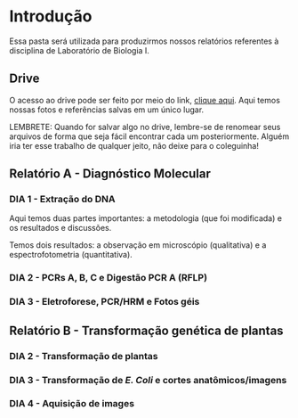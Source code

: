 # Introdução
Essa pasta será utilizada para produzirmos nossos relatórios referentes à
disciplina de Laboratório de Biologia I.

## Drive
O acesso ao drive pode ser feito por meio do link, [clique aqui](https://drive.google.com/drive/u/1/folders/1nog0SnPGgiGTj_DJyKZNbZB7nyNcrPiQ). Aqui temos nossas fotos e referências salvas em um único lugar.

LEMBRETE: Quando for salvar algo no drive, lembre-se de renomear seus arquivos
de forma que seja fácil encontrar cada um posteriormente. Alguém iria ter esse
trabalho de qualquer jeito, não deixe para o coleguinha!

## Relatório A - Diagnóstico Molecular

### DIA 1 - Extração do DNA
Aqui temos duas partes importantes: a metodologia (que foi modificada) e os
resultados e discussões.

Temos dois resultados: a observação em microscópio (qualitativa) e a
espectrofotometria (quantitativa).

### DIA 2 - PCRs A, B, C e Digestão PCR A (RFLP)

### DIA 3 - Eletroforese, PCR/HRM e Fotos géis

## Relatório B - Transformação genética de plantas

### DIA 2 - Transformação de plantas

### DIA 3 - Transformação de _E. Coli_ e cortes anatômicos/imagens

### DIA 4 - Aquisição de images
